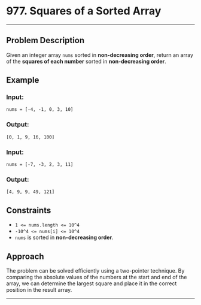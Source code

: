 # 977. Squares of a Sorted Array

---
## Problem Description
Given an integer array `nums` sorted in **non-decreasing order**, return an array of the **squares of each number** sorted in **non-decreasing order**.

## Example
### Input:
```
nums = [-4, -1, 0, 3, 10]
```
### Output:
```
[0, 1, 9, 16, 100]
```

### Input:
```
nums = [-7, -3, 2, 3, 11]
```
### Output:
```
[4, 9, 9, 49, 121]
```

## Constraints
- `1 <= nums.length <= 10^4`
- `-10^4 <= nums[i] <= 10^4`
- `nums` is sorted in **non-decreasing order**.

## Approach
The problem can be solved efficiently using a two-pointer technique. By comparing the absolute values of the numbers at the start and end of the array, we can determine the largest square and place it in the correct position in the result array.

---